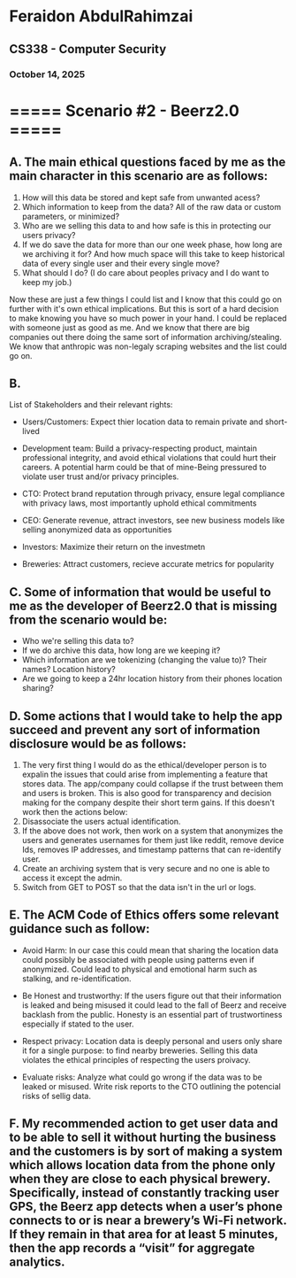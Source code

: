 # Feraidon AbdulRahimzai
## CS338 - Computer Security
### October 14, 2025



# ===== Scenario #2 - Beerz2.0 =====


## A. The main ethical questions faced by me as the main character in this scenario are as follows:

1. How will this data be stored and kept safe from unwanted acess?
2. Which information to keep from the data? All of the raw data or custom parameters, or minimized?
3. Who are we selling this data to and how safe is this in protecting our users privacy?
4. If we do save the data for more than our one week phase, how long are we archiving it for? And how much space will this take to keep historical data of every single user and their every single move?
5. What should I do? (I do care about peoples privacy and I do want to keep my job.)

Now these are just a few things I could list and I know that this could go on further with it's own ethical implications. But this is sort of a hard decision to make knowing you have so much power in your hand. I could be replaced with someone just as good as me. And we know that there are big companies out there doing the same sort of information archiving/stealing. We know that anthropic was non-legaly scraping websites and the list could go on.



## B.

List of Stakeholders and their relevant rights:

- Users/Customers: Expect thier location data to remain private and short-lived

- Development team: Build a privacy-respecting product, maintain professional integrity, and avoid ethical violations that could hurt their careers. A potential harm could be that of mine-Being pressured to violate user trust and/or privacy principles.

- CTO: Protect brand reputation through privacy, ensure legal compliance with privacy laws, most importantly uphold ethical commitments

- CEO: Generate revenue, attract investors, see new business models like selling anonymized data as opportunities

- Investors: Maximize their return on the investmetn

- Breweries: Attract customers, recieve accurate metrics for popularity


## C. Some of information that would be useful to me as the developer of Beerz2.0 that is missing from the scenario would be:

- Who we're selling this data to?
- If we do archive this data, how long are we keeping it? 
- Which information are we tokenizing (changing the value to)? Their names? Location history? 
- Are we going to keep a 24hr location history from their phones location sharing?



## D. Some actions that I would take to help the app succeed and prevent any sort of information disclosure would be as follows:

1. The very first thing I would do as the ethical/developer person is to expalin the issues that could arise from implementing a feature that stores data. The app/company could collapse if the trust between them and users is broken. This is also good for transparency and decision making for the company despite their short term gains. If this doesn't work then the actions below:
2. Disassociate the users actual identification.
3. If the above does not work, then work on a system that anonymizes the users and generates usernames for them just like reddit, remove device Ids, removes IP addresses, and timestamp patterns that can re-identify user.
4. Create an archiving system that is very secure and no one is able to access it except the admin. 
5. Switch from GET to POST so that the data isn't in the url or logs.



## E. The ACM Code of Ethics offers some relevant guidance such as follow:

- Avoid Harm: In our case this could mean that sharing the location data could possibly be associated with people using patterns even if anonymized. Could lead to physical and emotional harm such as stalking, and re-identification.


- Be Honest and trustworthy: If the users figure out that their information is leaked and being misused it could lead to the fall of Beerz and receive backlash from the public. Honesty is an essential part of trustwortiness especially if stated to the user.


- Respect privacy: Location data is deeply personal and users only share it for a single purpose: to find nearby breweries. Selling this data violates the ethical principles of respecting the users proivacy.


- Evaluate risks: Analyze what could go wrong if the data was to be leaked or misused. Write risk reports to the CTO outlining the potencial risks of sellig data.


## F. My recommended action to get user data and to be able to sell it without hurting the business and the customers is by sort of making a system which allows location data from the phone only when they are close to each physical brewery. Specifically, instead of constantly tracking user GPS, the Beerz app detects when a user’s phone connects to or is near a brewery’s Wi-Fi network. If they remain in that area for at least 5 minutes, then the app records a “visit” for aggregate analytics. 





